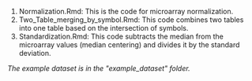 
1. Normalization.Rmd: This is the code for microarray normalization.
2. Two_Table_merging_by_symbol.Rmd: This code combines two tables into one table based on the intersection of symbols.
3. Standardization.Rmd: This code subtracts the median from the microarray values (median centering) and divides it by the standard deviation.


*The example dataset is in the "example_dataset" folder.*
